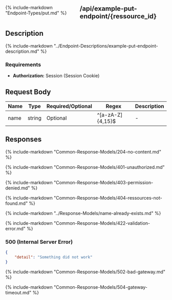<div style="display: flex; gap: 10px;">
    {% include-markdown "Endpoint-Types/put.md" %}
    <div style="font-size: 20px;font-weight: bold;">
        /api/example-put-endpoint/{ressource_id}
    </div>
</div>

## Description

{% include-markdown "../Endpoint-Descriptions/example-put-endpoint-description.md" %}

### Requirements

- **Authorization:** Session (Session Cookie)

## Request Body

| Name | Type | Required/Optional | Regex | Description |
| - | - | - | - | - |
| name | string | Optional | ^[a-zA-Z]{4,15}$ | - |

## Responses

{% include-markdown "Common-Response-Models/204-no-content.md" %}

{% include-markdown "Common-Response-Models/401-unauthorized.md" %}

{% include-markdown "Common-Response-Models/403-permission-denied.md" %}

{% include-markdown "Common-Response-Models/404-ressources-not-found.md" %}

{% include-markdown "../Response-Models/name-already-exists.md" %}

{% include-markdown "Common-Response-Models/422-validation-error.md" %}

### 500 (Internal Server Error)

```json
{
    "detail": "Something did not work"
}
```
{% include-markdown "Common-Response-Models/502-bad-gateway.md" %}

{% include-markdown "Common-Response-Models/504-gateway-timeout.md" %}
